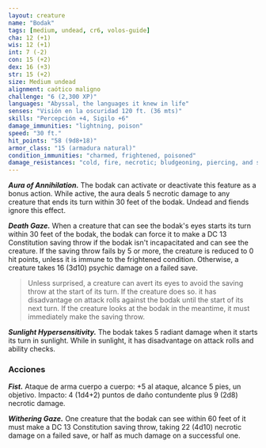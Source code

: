 ```yaml
---
layout: creature
name: "Bodak"
tags: [medium, undead, cr6, volos-guide]
cha: 12 (+1)
wis: 12 (+1)
int: 7 (-2)
con: 15 (+2)
dex: 16 (+3)
str: 15 (+2)
size: Medium undead
alignment: caótico maligno
challenge: "6 (2,300 XP)"
languages: "Abyssal, the languages it knew in life"
senses: "Visión en la oscuridad 120 ft. (36 mts)"
skills: "Percepción +4, Sigilo +6"
damage_immunities: "lightning, poison"
speed: "30 ft."
hit_points: "58 (9d8+18)"
armor_class: "15 (armadura natural)"
condition_immunities: "charmed, frightened, poisoned"
damage_resistances: "cold, fire, necrotic; bludgeoning, piercing, and slashing from nonmagical attacks"
---
```


***Aura of Annihilation.*** The bodak can activate or deactivate this feature as a bonus action. While active, the aura deals 5 necrotic damage to any creature that ends its turn within 30 feet of the bodak. Undead and fiends ignore this effect.

***Death Gaze.*** When a creature that can see the bodak's eyes starts its turn within 30 feet of the bodak, the bodak can force it to make a DC 13 Constitution saving throw if the bodak isn't incapacitated and can see the creature. If the saving throw fails by 5 or more, the creature is reduced to 0 hit points, unless it is immune to the frightened condition. Otherwise, a creature takes 16 (3d10) psychic damage on a failed save.

>Unless surprised, a creature can avert its eyes to avoid the saving throw at the start of its turn. If the creature does so. it has disadvantage on attack rolls against the bodak until the start of its next turn. If the creature looks at the bodak in the meantime, it must immediately make the saving throw.

***Sunlight Hypersensitivity.*** The bodak takes 5 radiant damage when it starts its turn in sunlight. While in sunlight, it has disadvantage on attack rolls and ability checks.

### Acciones

***Fist.*** Ataque de arma cuerpo a cuerpo: +5 al ataque, alcance 5 pies, un objetivo. Impacto: 4 (1d4+2) puntos de daño contundente plus 9 (2d8) necrotic damage.

***Withering Gaze.*** One creature that the bodak can see within 60 feet of it must make a DC 13 Constitution saving throw, taking 22 (4d10) necrotic damage on a failed save, or half as much damage on a successful one.